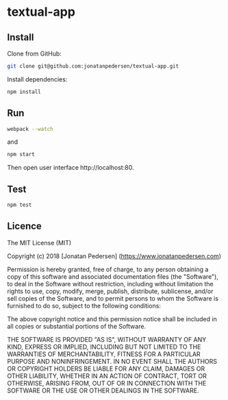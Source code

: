 # textual-app

## Install
Clone from GitHub:
``` bash
git clone git@github.com:jonatanpedersen/textual-app.git
```
Install dependencies:
``` bash
npm install
```

## Run

``` bash
webpack --watch
```

and

``` bash
npm start
```

Then open user interface http://localhost:80.


## Test

``` bash
npm test
```


## Licence
The MIT License (MIT)

Copyright (c) 2018 [Jonatan Pedersen] (https://www.jonatanpedersen.com)

Permission is hereby granted, free of charge, to any person obtaining a copy
of this software and associated documentation files (the "Software"), to deal
in the Software without restriction, including without limitation the rights
to use, copy, modify, merge, publish, distribute, sublicense, and/or sell
copies of the Software, and to permit persons to whom the Software is
furnished to do so, subject to the following conditions:

The above copyright notice and this permission notice shall be included in
all copies or substantial portions of the Software.

THE SOFTWARE IS PROVIDED "AS IS", WITHOUT WARRANTY OF ANY KIND, EXPRESS OR
IMPLIED, INCLUDING BUT NOT LIMITED TO THE WARRANTIES OF MERCHANTABILITY,
FITNESS FOR A PARTICULAR PURPOSE AND NONINFRINGEMENT. IN NO EVENT SHALL THE
AUTHORS OR COPYRIGHT HOLDERS BE LIABLE FOR ANY CLAIM, DAMAGES OR OTHER
LIABILITY, WHETHER IN AN ACTION OF CONTRACT, TORT OR OTHERWISE, ARISING FROM,
OUT OF OR IN CONNECTION WITH THE SOFTWARE OR THE USE OR OTHER DEALINGS IN
THE SOFTWARE.
